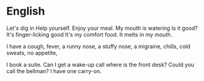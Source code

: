 # English

Let's dig in
Help yourself. Enjoy your meal.
My mouth is watering
Is it good?
It's finger-licking good
It's my comfort food.
It melts in my mouth.

I have a cough, fever, a runny nose, a stuffy nose, a migraine, chills, 
    cold sweats, no appetite, 

I book a suite.
Can I get a wake-up call
where is the front desk?
Could you call the bellman?
I have one carry-on.
